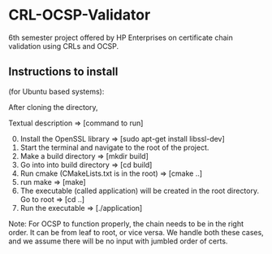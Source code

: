 # CRL-OCSP-Validator
6th semester project offered by HP Enterprises on certificate chain validation using CRLs and OCSP.

## Instructions to install
(for Ubuntu based systems):

After cloning the directory,

   Textual description => [command to run]
   
0. Install the OpenSSL library => [sudo apt-get install libssl-dev]
1. Start the terminal and navigate to the root of the project. 
2. Make a build directory => [mkdir build]
3. Go into into build directory => [cd build]
4. Run cmake (CMakeLists.txt is in the root) => [cmake ..]
5. run make => [make]
6. The executable (called application) will be created in the root directory. Go to root => [cd ..]
7. Run the executable => [./application]

Note:
For OCSP to function properly, the chain needs to be in the right order. It can be from leaf to root, or vice versa. 
We handle both these cases, and we assume there will be no input with jumbled order of certs.
